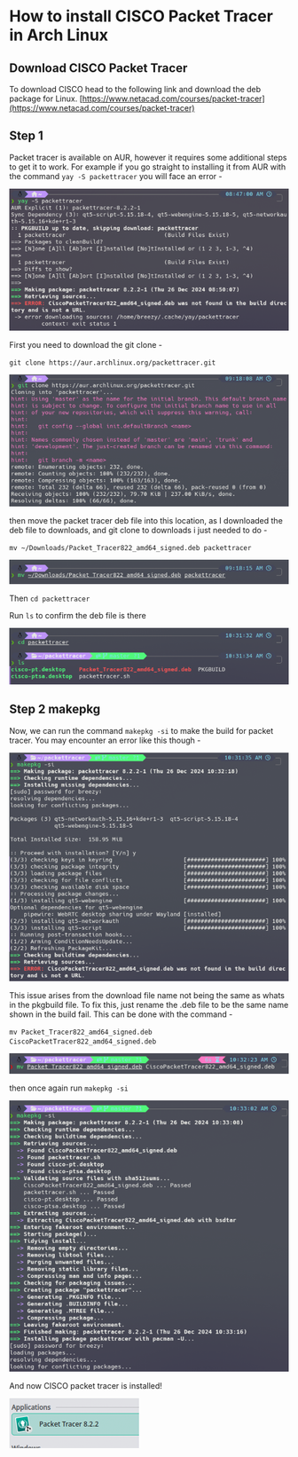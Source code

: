 # **How to install CISCO Packet Tracer in Arch Linux**

## Download CISCO Packet Tracer

To download CISCO head to the following link and download the deb package for Linux.
[https://www.netacad.com/courses/packet-tracer](https://www.netacad.com/courses/packet-tracer)

## Step 1

Packet tracer is available on AUR, however it requires some additional steps to get it to work.
For example if you go straight to installing it from AUR with the command `yay -S packettracer` you will face an error -

![cisco-structure](../img/install-cisco-arch/img1.png)

First you need to download the git clone -

`git clone https://aur.archlinux.org/packettracer.git`

![cisco-structure](../img/install-cisco-arch/img2.png)

then move the packet tracer deb file into this location, as I downloaded the deb file to downloads, and git clone to downloads i just needed to do -

`mv ~/Downloads/Packet_Tracer822_amd64_signed.deb packettracer`

![cisco-structure](../img/install-cisco-arch/img3.png)

Then `cd packettracer`

Run `ls` to confirm the deb file is there

![cisco-structure](../img/install-cisco-arch/img4.png)

## Step 2 makepkg

Now, we can run the command `makepkg -si` to make the build for packet tracer.
You may encounter an error like this though -

![cisco-structure](../img/install-cisco-arch/img5.png)

This issue arises from the download file name not being the same as whats in the pkgbuild file. To fix this, just rename the .deb file to be the same name shown in the build fail. This can be done with the command -

`mv Packet_Tracer822_amd64_signed.deb CiscoPacketTracer822_amd64_signed.deb`

![cisco-structure](../img/install-cisco-arch/img6.png)

then once again run `makepkg -si`

![cisco-structure](../img/install-cisco-arch/img7.png)

And now CISCO packet tracer is installed!

![cisco-structure](../img/install-cisco-arch/img8.png)